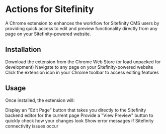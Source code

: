 # Actions for Sitefinity

A Chrome extension to enhances the workflow for Sitefinity CMS users by providing quick access to edit and preview functionality directly from any page on your Sitefinity-powered website.

## Installation

Download the extension from the Chrome Web Store (or load unpacked for development)
Navigate to any page on your Sitefinity-powered website
Click the extension icon in your Chrome toolbar to access editing features

## Usage
Once installed, the extension will:

Display an "Edit Page" button that takes you directly to the Sitefinity backend editor for the current page
Provide a "View Preview" button to quickly check how your changes look
Show error messages if Sitefinity connectivity issues occur